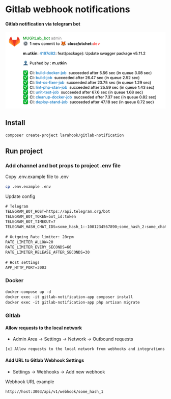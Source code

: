 # Gitlab webhook notifications
#### Gitlab notification via telegram bot

![title](storage/app/public/example.png)

## Install
```bash
composer create-project larahook/gitlab-notification
```

## Run project

### Add channel and bot props to project .env file

Copy .env.example file to .env
```bash
cp .env.example .env
```

Update config
```dotenv
# Telegram
TELEGRAM_BOT_HOST=https://api.telegram.org/bot
TELEGRAM_BOT_TOKEN=bot_id:token
TELEGRAM_BOT_TIMEOUT=7
TELEGRAM_HASH_CHAT_IDS=some_hash_1:-1001234567890;some_hash_2:some_chat_id_2

# Outgoing Rate limiter: 20rpm
RATE_LIMITER_ALLOW=20
RATE_LIMITER_EVERY_SECONDS=60
RATE_LIMITER_RELEASE_AFTER_SECONDS=30

# Host settings
APP_HTTP_PORT=3003
```

### Docker
```dockerfile
docker-compose up -d
docker exec -it gitlab-notification-app composer install
docker exec -it gitlab-notification-app php artisan migrate
```

### Gitlab

#### Allow requests to the local network

- Admin Area -> Settings -> Network -> Outbound requests
```
[x] Allow requests to the local network from webhooks and integrations
```

#### Add URL to Gitlab Webhook Settings

- Settings ->  Webhooks  ->  Add new webhook

Webhook URL example
```
http://host:3003/api/v1/webhook/some_hash_1
```
